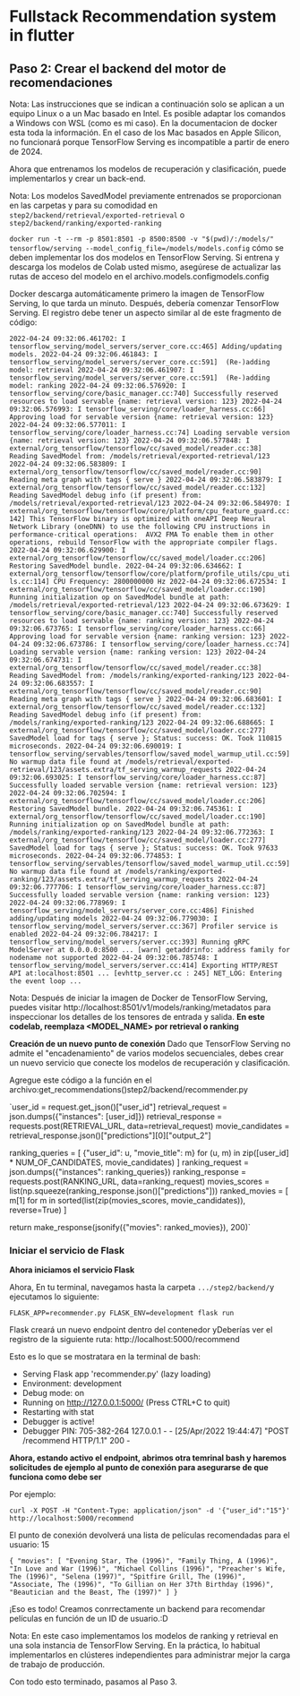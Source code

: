 # Fullstack Recommendation system in flutter

## Paso 2: Crear el backend del motor de recomendaciones

Nota: Las instrucciones que se indican a continuación solo se aplican a un equipo Linux o a un Mac basado en Intel. Es posible adaptar los comandos a Windows con WSL (como es mi caso). En la documentacion de docker esta toda la información. En el caso de los Mac basados en Apple Silicon, no funcionará porque TensorFlow Serving es incompatible a partir de enero de 2024.

Ahora que entrenamos los modelos de recuperación y clasificación, puede implementarlos y crear un back-end.

Nota: Los modelos SavedModel previamente entrenados se proporcionan en las carpetas y para su comodidad en `step2/backend/retrieval/exported-retrieval` o `step2/backend/ranking/exported-ranking`

`docker run -t --rm -p 8501:8501 -p 8500:8500 -v "$(pwd)/:/models/" tensorflow/serving --model_config_file=/models/models.config`
cómo se deben implementar los dos modelos en TensorFlow Serving. Si entrena y descarga los modelos de Colab usted mismo, asegúrese de actualizar las rutas de acceso del modelo en el archivo.models.configmodels.config

Docker descarga automáticamente primero la imagen de TensorFlow Serving, lo que tarda un minuto. Después, debería comenzar TensorFlow Serving. El registro debe tener un aspecto similar al de este fragmento de código:

`2022-04-24 09:32:06.461702: I tensorflow_serving/model_servers/server_core.cc:465] Adding/updating models.
2022-04-24 09:32:06.461843: I tensorflow_serving/model_servers/server_core.cc:591]  (Re-)adding model: retrieval
2022-04-24 09:32:06.461907: I tensorflow_serving/model_servers/server_core.cc:591]  (Re-)adding model: ranking
2022-04-24 09:32:06.576920: I tensorflow_serving/core/basic_manager.cc:740] Successfully reserved resources to load servable {name: retrieval version: 123}
2022-04-24 09:32:06.576993: I tensorflow_serving/core/loader_harness.cc:66] Approving load for servable version {name: retrieval version: 123}
2022-04-24 09:32:06.577011: I tensorflow_serving/core/loader_harness.cc:74] Loading servable version {name: retrieval version: 123}
2022-04-24 09:32:06.577848: I external/org_tensorflow/tensorflow/cc/saved_model/reader.cc:38] Reading SavedModel from: /models/retrieval/exported-retrieval/123
2022-04-24 09:32:06.583809: I external/org_tensorflow/tensorflow/cc/saved_model/reader.cc:90] Reading meta graph with tags { serve }
2022-04-24 09:32:06.583879: I external/org_tensorflow/tensorflow/cc/saved_model/reader.cc:132] Reading SavedModel debug info (if present) from: /models/retrieval/exported-retrieval/123
2022-04-24 09:32:06.584970: I external/org_tensorflow/tensorflow/core/platform/cpu_feature_guard.cc:142] This TensorFlow binary is optimized with oneAPI Deep Neural Network Library (oneDNN) to use the following CPU instructions in performance-critical operations:  AVX2 FMA
To enable them in other operations, rebuild TensorFlow with the appropriate compiler flags.
2022-04-24 09:32:06.629900: I external/org_tensorflow/tensorflow/cc/saved_model/loader.cc:206] Restoring SavedModel bundle.
2022-04-24 09:32:06.634662: I external/org_tensorflow/tensorflow/core/platform/profile_utils/cpu_utils.cc:114] CPU Frequency: 2800000000 Hz
2022-04-24 09:32:06.672534: I external/org_tensorflow/tensorflow/cc/saved_model/loader.cc:190] Running initialization op on SavedModel bundle at path: /models/retrieval/exported-retrieval/123
2022-04-24 09:32:06.673629: I tensorflow_serving/core/basic_manager.cc:740] Successfully reserved resources to load servable {name: ranking version: 123}
2022-04-24 09:32:06.673765: I tensorflow_serving/core/loader_harness.cc:66] Approving load for servable version {name: ranking version: 123}
2022-04-24 09:32:06.673786: I tensorflow_serving/core/loader_harness.cc:74] Loading servable version {name: ranking version: 123}
2022-04-24 09:32:06.674731: I external/org_tensorflow/tensorflow/cc/saved_model/reader.cc:38] Reading SavedModel from: /models/ranking/exported-ranking/123
2022-04-24 09:32:06.683557: I external/org_tensorflow/tensorflow/cc/saved_model/reader.cc:90] Reading meta graph with tags { serve }
2022-04-24 09:32:06.683601: I external/org_tensorflow/tensorflow/cc/saved_model/reader.cc:132] Reading SavedModel debug info (if present) from: /models/ranking/exported-ranking/123
2022-04-24 09:32:06.688665: I external/org_tensorflow/tensorflow/cc/saved_model/loader.cc:277] SavedModel load for tags { serve }; Status: success: OK. Took 110815 microseconds.
2022-04-24 09:32:06.690019: I tensorflow_serving/servables/tensorflow/saved_model_warmup_util.cc:59] No warmup data file found at /models/retrieval/exported-retrieval/123/assets.extra/tf_serving_warmup_requests
2022-04-24 09:32:06.693025: I tensorflow_serving/core/loader_harness.cc:87] Successfully loaded servable version {name: retrieval version: 123}
2022-04-24 09:32:06.702594: I external/org_tensorflow/tensorflow/cc/saved_model/loader.cc:206] Restoring SavedModel bundle.
2022-04-24 09:32:06.745361: I external/org_tensorflow/tensorflow/cc/saved_model/loader.cc:190] Running initialization op on SavedModel bundle at path: /models/ranking/exported-ranking/123
2022-04-24 09:32:06.772363: I external/org_tensorflow/tensorflow/cc/saved_model/loader.cc:277] SavedModel load for tags { serve }; Status: success: OK. Took 97633 microseconds.
2022-04-24 09:32:06.774853: I tensorflow_serving/servables/tensorflow/saved_model_warmup_util.cc:59] No warmup data file found at /models/ranking/exported-ranking/123/assets.extra/tf_serving_warmup_requests
2022-04-24 09:32:06.777706: I tensorflow_serving/core/loader_harness.cc:87] Successfully loaded servable version {name: ranking version: 123}
2022-04-24 09:32:06.778969: I tensorflow_serving/model_servers/server_core.cc:486] Finished adding/updating models
2022-04-24 09:32:06.779030: I tensorflow_serving/model_servers/server.cc:367] Profiler service is enabled
2022-04-24 09:32:06.784217: I tensorflow_serving/model_servers/server.cc:393] Running gRPC ModelServer at 0.0.0.0:8500 ...
[warn] getaddrinfo: address family for nodename not supported
2022-04-24 09:32:06.785748: I tensorflow_serving/model_servers/server.cc:414] Exporting HTTP/REST API at:localhost:8501 ...
[evhttp_server.cc : 245] NET_LOG: Entering the event loop ...`


Nota: Después de iniciar la imagen de Docker de TensorFlow Serving, puedes visitar http://localhost:8501/v1/models/ranking/metadatos para inspeccionar los detalles de los tensores de entrada y salida. **En este codelab, reemplaza <MODEL_NAME> por retrieval o ranking**

**Creación de un nuevo punto de conexión**
Dado que TensorFlow Serving no admite el "encadenamiento" de varios modelos secuenciales, debes crear un nuevo servicio que conecte los modelos de recuperación y clasificación.

Agregue este código a la función en el archivo:get_recommendations()step2/backend/recommender.py

`user_id = request.get_json()["user_id"]
retrieval_request = json.dumps({"instances": [user_id]})
retrieval_response = requests.post(RETRIEVAL_URL, data=retrieval_request)
movie_candidates = retrieval_response.json()["predictions"][0]["output_2"]

ranking_queries = [
    {"user_id": u, "movie_title": m}
    for (u, m) in zip([user_id] * NUM_OF_CANDIDATES, movie_candidates)
]
ranking_request = json.dumps({"instances": ranking_queries})
ranking_response = requests.post(RANKING_URL, data=ranking_request)
movies_scores = list(np.squeeze(ranking_response.json()["predictions"]))
ranked_movies = [
    m[1] for m in sorted(list(zip(movies_scores, movie_candidates)), reverse=True)
]

return make_response(jsonify({"movies": ranked_movies}), 200)`

### Iniciar el servicio de Flask

**Ahora iniciamos el servicio Flask**

Ahora, En tu terminal, navegamos hasta la carpeta `.../step2/backend/`y ejecutamos lo siguiente: 

`FLASK_APP=recommender.py FLASK_ENV=development flask run`

Flask creará un nuevo endpoint dentro del contenedor yDeberías ver el registro de la siguiente ruta: http://localhost:5000/recommend

Esto es lo que se mostratara en la terminal de bash:

 * Serving Flask app 'recommender.py' (lazy loading)
 * Environment: development
 * Debug mode: on
 * Running on http://127.0.0.1:5000/ (Press CTRL+C to quit)
 * Restarting with stat
 * Debugger is active!
 * Debugger PIN: 705-382-264
127.0.0.1 - - [25/Apr/2022 19:44:47] "POST /recommend HTTP/1.1" 200 -


**Ahora, estando activo el endpoint, abrimos otra temrinal bash y haremos solicitudes de ejemplo al punto de conexión para asegurarse de que funciona como debe ser**

Por ejemplo:

`curl -X POST -H "Content-Type: application/json" -d '{"user_id":"15"}' http://localhost:5000/recommend`

El punto de conexión devolverá una lista de películas recomendadas para el usuario: 15


`{
  "movies": [
    "Evening Star, The (1996)",
    "Family Thing, A (1996)",
    "In Love and War (1996)",
    "Michael Collins (1996)",
    "Preacher's Wife, The (1996)",
    "Selena (1997)",
    "Spitfire Grill, The (1996)",
    "Associate, The (1996)",
    "To Gillian on Her 37th Birthday (1996)",
    "Beautician and the Beast, The (1997)"
  ]
}`

¡Eso es todo! Creamos conrrectamente un backend para recomendar películas en función de un ID de usuario.:D

Nota: En este caso implementamos los modelos de ranking y retrieval en una sola instancia de TensorFlow Serving. En la práctica, lo habitual implementarlos en clústeres independientes para administrar mejor la carga de trabajo de producción.

Con todo esto terminado, pasamos al Paso 3.